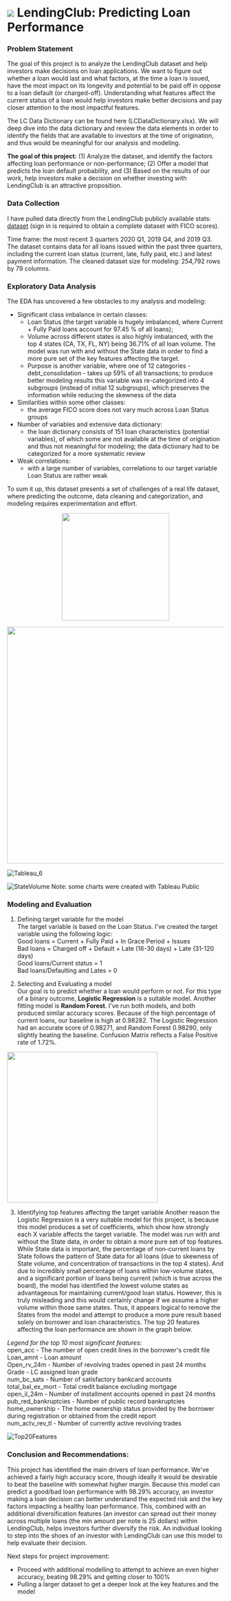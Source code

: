 # ![](https://ga-dash.s3.amazonaws.com/production/assets/logo-9f88ae6c9c3871690e33280fcf557f33.png) LendingClub: Predicting Loan Performance 

### Problem Statement

The goal of this project is to analyze the LendingClub dataset and help investors make decisions on loan applications. We want to figure out whether a loan would last and what factors, at the time a loan is issued, have the most impact on its longevity and potential to be paid off in oppose to a loan default (or charged-off). Understanding what features affect the current status of a loan would help investors make better decisions and pay closer attention to the most impactful features.

The LC Data Dictionary can be found here (LCDataDictionary.xlsx). We will deep dive into the data dictionary and review the data elements in order to identify the fields that are available to investors at the time of origination, and thus would be meaningful for our analysis and modeling.


**The goal of this project:** 
(1) Analyze the dataset, and identify the factors affecting loan performance or non-performance;
(2) Offer a model that predicts the loan default probability, and 
(3) Based on the results of our work, help investors make a decision on whether investing with LendingClub is an attractive proposition.

### Data Collection
I have pulled data directly from the LendingClub publicly available stats: [dataset](https://www.lendingclub.com/statistics/additional-statistics?) (sign in is required to obtain a complete dataset with FICO scores).

Time frame: the most recent 3 quarters 2020 Q1, 2019 Q4, and 2019 Q3. The dataset contains data for all loans issued within the past three quarters, including the current loan status (current, late, fully paid, etc.) and latest payment information. The cleaned dataset size for modeling: 254,792 rows by 79 columns.

### Exploratory Data Analysis
The EDA has uncovered a few obstacles to my analysis and modeling:<br>
- Significant class imbalance in certain classes: 
    - Loan Status (the target variable is hugely imbalanced, where Current + Fully Paid loans account  for 97.45 % of all loans); 
    - Volume across different states is also highly imbalanced, with the top 4 states (CA, TX, FL, NY) being 36.71% of all loan volume. The model was run with and without the State data in order to find a more pure set of the key features affecting the target.
    - Purpose is another variable, where one of 12 categories - debt_consolidation - takes up 59% of all transactions; to produce better modeling results this variable was re-categorized into 4 subgroups (instead of initial 12 subgroups), which preserves the information while reducing the skewness of the data 
- Similarities within some other classes: 
    - the average FICO score does not vary much across Loan Status groups
- Number of variables and extensive data dictionary: 
    - the loan dictionary consists of 151 loan characteristics (potential variables), of which some are not available at the time of origination and thus not meaningful for modeling; the data dictionary had to be categorized for a more systematic review
- Weak correlations: 
    - with a large number of variables, correlations to our target variable Loan Status are rather weak

To sum it up, this dataset presents a set of challenges of a real life dataset, where predicting the outcome, data cleaning and categorization, and modeling requires experimentation and effort.

<p align="center">
    <img src="Images/LoanStatus_byVolume.png" width="250">
</p>

<p align="center">
    <img src="Images/PurposeByVolume_histogram.png" width="550">
</p>

![Tableau_6](./Images/EDA_tableau_6.png)

![StateVolume](./Images/VolumeByState_tableau.png)
Note: some charts were created with Tableau Public

### Modeling and Evaluation
1) Defining target variable for the model <br>
The target variable is based on the Loan Status. I've created the target variable using the following logic:<br>
Good loans = Current + Fully Paid + In Grace Period + Issues <br>
Bad loans = Charged off + Default + Late (16-30 days) + Late (31-120 days)<br>
Good loans/Current status = 1<br>
Bad loans/Defaulting and Lates = 0<br>

2) Selecting and Evaluating a model <br>
Our goal is to predict whether a loan would perform or not. For this type of a binary outcome, **Logistic Regression** is a suitable model. Another fitting model is **Random Forest**. I've run both models, and both produced similar accuracy scores. Because of the high percentage of current loans, our baseline is high at 0.98282. The Logistic Regression had an accurate score of 0.98271, and Random Forest 0.98290, only slightly beating the baseline. Confusion Matrix reflects a False Positive rate of 1.72%.

<img src="Images/ConfusionMatrix.png" width="350">

3) Identifying top features affecting the target variable
Another reason the Logistic Regression is a very suitable model for this project, is because this model produces a set of coefficients, which show how strongly each X variable affects the target variable. The model was run with and without the State data, in order to obtain a more pure set of top features. While State data is important, the percentage of non-current loans by State follows the pattern of State data for all loans (due to skewness of State volume, and concentration of transactions in the top 4 states). And due to incredibly small percentage of loans within low-volume states, and a significant portion of loans being current (which is true across the board), the model has identified the lowest volume states as advantageous for maintaining current/good loan status. However, this is truly misleading and this would certainly change if we assume a higher volume within those same states. Thus, it appears logical to remove the States from the model and attempt to produce a more pure result based solely on borrower and loan characteristics. The top 20 features affecting the loan performance are shown in the graph below. 

*Legend for the top 10 most significant features:*<br>
open_acc - The number of open credit lines in the borrower's credit file <br>
Loan_amnt - Loan amount<br>
Open_rv_24m - Number of revolving trades opened in past 24 months<br>
Grade - LC assigned loan grade<br>
num_bc_sats - Number of satisfactory bankcard accounts<br>
total_bal_ex_mort - Total credit balance excluding mortgage<br>
open_il_24m - Number of installment accounts opened in past 24 months<br>
pub_red_bankruptcies - Number of public record bankruptcies<br>
home_ownership - The home ownership status provided by the borrower during registration or obtained from the credit report <br>
num_actv_rev_tl - Number of currently active revolving trades<br>

![Top20Features](./Images/Top20Features1.png)


### Conclusion and Recommendations:
This project has identified the main drivers of loan performance. We've achieved a fairly high accuracy score, though ideally it would be desirable to beat the baseline with somewhat higher margin. Because this model can predict a good/bad loan performance with 98.29% accuracy, an investor making a loan decision can better understand the expected risk and the key factors impacting a healthy loan performance. This, combined with an additional diversification features (an investor can spread out their money across multiple loans (the min amount per note is 25 dollars) within LendingClub, helps investors further diversify the risk. An individual looking to step into the shoes of an investor with LendingClub can use this model to help evaluate their decision. 

Next steps for project improvement: 
- Proceed with additional modelling to attempt to achieve an even higher accuracy, beating 98.29% and getting closer to 100%
- Pulling a larger dataset to get a deeper look at the key features and the model
